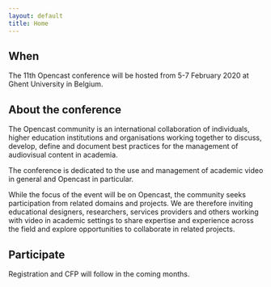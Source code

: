 ```yaml
---
layout: default
title: Home
---
```

## When
The 11th Opencast conference will be hosted from 5-7 February 2020 at Ghent University in Belgium.

## About the conference
The Opencast community is an international collaboration of individuals, higher education institutions and organisations working together to discuss, develop, define and document best practices for the management of audiovisual content in academia.

The conference is dedicated to the use and management of academic video in general and Opencast in particular.

While the focus of the event will be on Opencast, the community seeks participation from related domains and projects. We are therefore inviting educational designers, researchers, services providers and others working with video in academic settings to share expertise and experience across the field and explore opportunities to collaborate in related projects.

## Participate
Registration and CFP will follow in the coming months.
